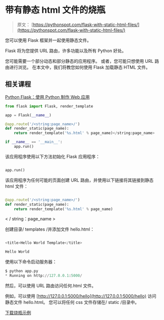 # 带有静态 html 文件的烧瓶

> 原文： [https://pythonspot.com/flask-with-static-html-files/](https://pythonspot.com/flask-with-static-html-files/)

您可以使用 Flask 框架并一起使用静态文件。

Flask 将为您提供 URL 路由，许多功能以及所有 Python 好处。

您可能需要一个部分动态和部分静态的应用程序。 或者，您可能只想使用 URL 路由进行浏览。 在本文中，我们将教您如何使用 Flask 加载静态 HTML 文件。

## 相关课程

[Python Flask：使用 Python 制作 Web 应用](https://gum.co/IMzBy)

```py
from flask import Flask, render_template

app = Flask(__name__)

@app.route('/<string:page_name>/')
def render_static(page_name):
    return render_template('%s.html' % page_name)</string:page_name>

if __name__ == '__main__':
    app.run()

```

该应用程序使用以下方法初始化 Flask 应用程序：

```py

app.run()

```

该应用程序为任何可能的页面创建 URL 路由，并使用以下链接将其链接到静态 html 文件：

```py

@app.route('/<string:page_name>/')
def render_static(page_name):
    return render_template('%s.html' % page_name)

```

&lt; / string：page_name &gt;

创建目录/ templates /并添加文件 hello.html：

```py

<title>Hello World Template</title>

Hello World

```

使用以下命令启动服务器：

```py
$ python app.py
* Running on http://127.0.0.1:5000/

```

然后，可以使用 URL 路由访问任何.html 文件。

例如，可以使用 [http://127.0.0.1:5000/hello](http://127.0.0.1:5000/hello) 访问静态文件 hello.html。 您可以将任何 css 文件存储在/ static /目录中。

[下载烧瓶示例](https://pythonspot.com/download-flask-examples/)